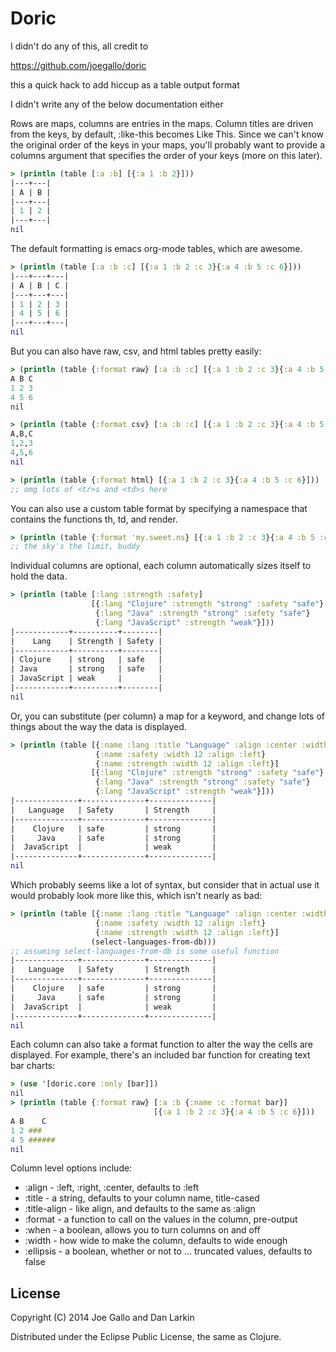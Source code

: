 # Doric

I didn't do any of this, all credit to

https://github.com/joegallo/doric

this a quick hack to add hiccup as a table output format

I didn't write any of the below documentation either

Rows are maps, columns are entries in the maps. Column titles are
driven from the keys, by default, :like-this becomes Like This. Since
we can't know the original order of the keys in your maps, you'll
probably want to provide a columns argument that specifies the order
of your keys (more on this later).

```clojure
> (println (table [:a :b] [{:a 1 :b 2}]))
|---+---|
| A | B |
|---+---|
| 1 | 2 |
|---+---|
nil
```

The default formatting is emacs org-mode tables, which are awesome.

```clojure
> (println (table [:a :b :c] [{:a 1 :b 2 :c 3}{:a 4 :b 5 :c 6}]))
|---+---+---|
| A | B | C |
|---+---+---|
| 1 | 2 | 3 |
| 4 | 5 | 6 |
|---+---+---|
nil
```

But you can also have raw, csv, and html tables pretty easily:

```clojure
> (println (table {:format raw} [:a :b :c] [{:a 1 :b 2 :c 3}{:a 4 :b 5 :c 6}]))
A B C
1 2 3
4 5 6
nil

> (println (table {:format csv} [:a :b :c] [{:a 1 :b 2 :c 3}{:a 4 :b 5 :c 6}]))
A,B,C
1,2,3
4,5,6
nil

> (println (table {:format html} [{:a 1 :b 2 :c 3}{:a 4 :b 5 :c 6}]))
;; omg lots of <tr>s and <td>s here
```

You can also use a custom table format by specifying a namespace that
contains the functions th, td, and render.

```clojure
> (println (table {:format 'my.sweet.ns} [{:a 1 :b 2 :c 3}{:a 4 :b 5 :c 6}]))
;; the sky's the limit, buddy
```

Individual columns are optional, each column automatically sizes
itself to hold the data.

```clojure
> (println (table [:lang :strength :safety]
                  [{:lang "Clojure" :strength "strong" :safety "safe"}
                   {:lang "Java" :strength "strong" :safety "safe"}
                   {:lang "JavaScript" :strength "weak"}]))
|------------+----------+--------|
|    Lang    | Strength | Safety |
|------------+----------+--------|
| Clojure    | strong   | safe   |
| Java       | strong   | safe   |
| JavaScript | weak     |        |
|------------+----------+--------|
nil
```

Or, you can substitute (per column) a map for a keyword, and change
lots of things about the way the data is displayed.

```clojure
> (println (table [{:name :lang :title "Language" :align :center :width 12}
                   {:name :safety :width 12 :align :left}
                   {:name :strength :width 12 :align :left}]
                  [{:lang "Clojure" :strength "strong" :safety "safe"}
                   {:lang "Java" :strength "strong" :safety "safe"}
                   {:lang "JavaScript" :strength "weak"}]))
|--------------+--------------+--------------|
|   Language   | Safety       | Strength     |
|--------------+--------------+--------------|
|    Clojure   | safe         | strong       |
|     Java     | safe         | strong       |
|  JavaScript  |              | weak         |
|--------------+--------------+--------------|
nil
```

Which probably seems like a lot of syntax, but consider that in actual
use it would probably look more like this, which isn't nearly as bad:

```clojure
> (println (table [{:name :lang :title "Language" :align :center :width 12}
                   {:name :safety :width 12 :align :left}
                   {:name :strength :width 12 :align :left}]
                  (select-languages-from-db)))
;; assuming select-languages-from-db is some useful function
|--------------+--------------+--------------|
|   Language   | Safety       | Strength     |
|--------------+--------------+--------------|
|    Clojure   | safe         | strong       |
|     Java     | safe         | strong       |
|  JavaScript  |              | weak         |
|--------------+--------------+--------------|
nil
```

Each column can also take a format function to alter the way the cells
are displayed. For example, there's an included bar function for
creating text bar charts:

```clojure
> (use '[doric.core :only [bar]])
nil
> (println (table {:format raw} [:a :b {:name :c :format bar}]
                                [{:a 1 :b 2 :c 3}{:a 4 :b 5 :c 6}]))
A B    C  
1 2 ###   
4 5 ######
nil
```

Column level options include:

* :align - :left, :right, :center, defaults to :left
* :title - a string, defaults to your column name, title-cased
* :title-align - like align, and defaults to the same as :align
* :format - a function to call on the values in the column, pre-output
* :when - a boolean, allows you to turn columns on and off
* :width - how wide to make the column, defaults to wide enough
* :ellipsis - a boolean, whether or not to ... truncated values, defaults to false

## License

Copyright (C) 2014 Joe Gallo and Dan Larkin

Distributed under the Eclipse Public License, the same as Clojure.
